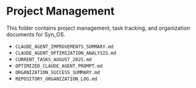 # Project Management

This folder contains project management, task tracking, and organization documents for Syn_OS.

- `CLAUDE_AGENT_IMPROVEMENTS_SUMMARY.md`
- `CLAUDE_AGENT_OPTIMIZATION_ANALYSIS.md`
- `CURRENT_TASKS_AUGUST_2025.md`
- `OPTIMIZED_CLAUDE_AGENT_PROMPT.md`
- `ORGANIZATION_SUCCESS_SUMMARY.md`
- `REPOSITORY_ORGANIZATION_LOG.md`
